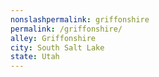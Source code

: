 ```yaml
---
﻿nonslashpermalink: griffonshire
permalink: /griffonshire/
alley: Griffonshire
city: South Salt Lake
state: Utah
---
```

